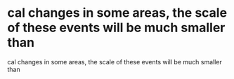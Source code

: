 # cal changes in some areas, the scale of these events will be much smaller than

cal changes in some areas, the scale of these events will be much smaller than